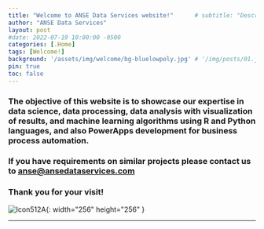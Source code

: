 ```yaml
---
title: "Welcome to ANSE Data Services website!"      # subtitle: "Description of R Scripts for data processing."
author: "ANSE Data Services"          
layout: post
#date: 2022-07-19 10:00:00 -0500
categories: [.Home]
tags: [Welcome!]
background: '/assets/img/welcome/bg-bluelowpoly.jpg' # '/img/posts/01.jpg'
pin: true
toc: false
---
```


<!---## Welcome to ANSE Data Services website! -->

### The objective of this website is to showcase our expertise in data science, data processing, data analysis with visualization of results, and machine learning algorithms using R and Python languages, and also PowerApps development for business process automation. 

### If you have requirements on similar projects please contact us to [anse@ansedataservices.com](mailto:anse@ansedataservices.com)

### Thank you for your visit!

![Icon512A](/images/anse512A.png){: width="256" height="256" }

<!-- ![Parall_woLtrs](/images/Parall_woLtrs.PNG){: width="215" height="215" }   Parall_woLtrs-->

<!--- <div align="right"> </div> -->

<!--- ## WELCOME! #### Brief Description: ![Banner](/assets/img/welcome/Banner03.png) 

![Icon2](/images/anse512A.png){: width="512" height="512" }
![Desktop View4](/images/Banner04.png){: .light .w-75 .shadow .rounded-10 width="512" height="60" }
![Banner](/images/Banner04.PNG){: width="512" height="60" }
![Banner Hidder](){: width="512" height="60" }
![Icon2](/images/anse512A.png){: width="512" height="512" }
![Desktop View4](/images/Banner04.png){: .light .w-75 .shadow .rounded-10 width="512" height="60" }
![Banner]'/images/Banner03.png'
![Desktop View1](/images/20190808/mockup.png){: width="972" height="589" }
![Desktop View5](/images/anse512A.png){: width="972" height="589" }

![Desktop View3](/images/Banner03.png){: width="972" height="589" }
![Desktop View4](/images/Banner03.png){: width="972" height="100" }
![Desktop View3](/images/Banner04.png){: width="972" height="589" }

--->

 
___


